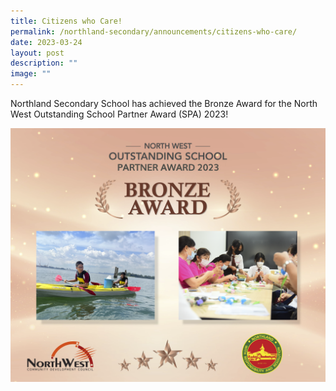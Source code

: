 ```yaml
---
title: Citizens who Care!
permalink: /northland-secondary/announcements/citizens-who-care/
date: 2023-03-24
layout: post
description: ""
image: ""
---
```



Northland Secondary School has achieved the  Bronze Award for the North West Outstanding School Partner Award (SPA) 2023!

![](/images/Northland%20Secondary%20School%20Image%20SPA.png)